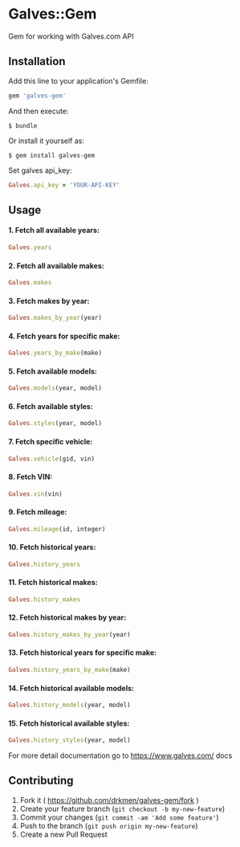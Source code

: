 # Galves::Gem

Gem for working with Galves.com API

## Installation

Add this line to your application's Gemfile:

```ruby
gem 'galves-gem'
```

And then execute:

    $ bundle

Or install it yourself as:

    $ gem install galves-gem

Set galves api_key:
```ruby
Galves.api_key = 'YOUR-API-KEY'
```

## Usage

#### 1. Fetch all available years:
```ruby
Galves.years
```

#### 2. Fetch all available makes:
```ruby
Galves.makes
```

#### 3. Fetch makes by year:
```ruby
Galves.makes_by_year(year)
```

#### 4. Fetch years for specific make:
```ruby
Galves.years_by_make(make)
```

#### 5. Fetch available models:
```ruby
Galves.models(year, model)
```

#### 6. Fetch available styles:
```ruby
Galves.styles(year, model)
```

#### 7. Fetch specific vehicle:
```ruby
Galves.vehicle(gid, vin)
```

#### 8. Fetch VIN:
```ruby
Galves.vin(vin)
```

#### 9. Fetch mileage:
```ruby
Galves.mileage(id, integer)
```

#### 10. Fetch historical years:
```ruby
Galves.history_years
```

#### 11. Fetch historical makes:
```ruby
Galves.history_makes
```

#### 12. Fetch historical makes by year:
```ruby
Galves.history_makes_by_year(year)
```

#### 13. Fetch historical years for specific make:
```ruby
Galves.history_years_by_make(make)
```

#### 14. Fetch historical available models:
```ruby
Galves.history_models(year, model)
```

#### 15. Fetch historical available styles:
```ruby
Galves.history_styles(year, model)
```

For more detail documentation go to https://www.galves.com/ docs
## Contributing

1. Fork it ( https://github.com/drkmen/galves-gem/fork )
2. Create your feature branch (`git checkout -b my-new-feature`)
3. Commit your changes (`git commit -am 'Add some feature'`)
4. Push to the branch (`git push origin my-new-feature`)
5. Create a new Pull Request
